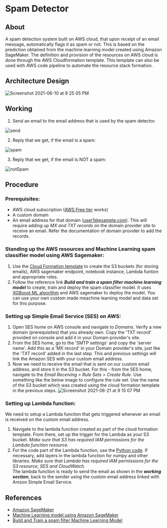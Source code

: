 # Spam Detector

## About
A spam detection system built on AWS cloud, that upon receipt of an email message, automatically flags it as spam or not. This is based on the prediction obtained from the machine learning model created using Amazon SageMaker. The definition and provision of the resources on AWS cloud is done through the AWS Cloudformation template. This template can also be used with AWS code pipeline to automate the resource stack formation.


## Architecture Design

![Screenshot 2021-06-10 at 9 25 05 PM](https://user-images.githubusercontent.com/26367904/122851048-f278f580-d32b-11eb-99e5-fd9a6f009ee0.png)


## Working 

1.  Send an email to the email address that is used by the spam detector.

![send](https://user-images.githubusercontent.com/26367904/122842287-ad989300-d31a-11eb-8ed1-22f2fdf48714.png)

2.  Reply that we get, if the email is a spam:

![spam](https://user-images.githubusercontent.com/26367904/122842469-154ede00-d31b-11eb-97ff-4e90f57d2995.png)

3.  Reply that we get, if the email is NOT a spam:

![notSpam](https://user-images.githubusercontent.com/26367904/122842516-2ef02580-d31b-11eb-963e-dec31962f2ae.png)


## Procedure

### Prerequisites:
- AWS cloud subscription ([AWS Free tier](https://aws.amazon.com/free/) works)
- A custom domain 
- An email address for that domain (user1@example.com). This will require adding up *MX and TXT records* on the domain provider site to receive an email. Refer the documentation of domain provider to add the records.

### Standing up the AWS resources and Machine Learning spam classifier model using AWS Sagemaker: 
1.  Use the [Cloud Formation template](email-spam-detection-aws/CloudFormationStack.json) to create the S3 buckets (for storing emails), AWS sagemaker endpoint, notebook instance, Lambda funtion and appropriate roles. 
2.  Follow the reference link ***Build and train a spam filter machine learning model*** to create, train and deploy the spam classifier model. It uses [XGBoost ML algorithm](https://docs.aws.amazon.com/sagemaker/latest/dg/xgboost.html) and AWS sagemaker to deploy the model. You can use your own custom made meachine learning model and data set for this purpose. 

### Setting up Simple Email Service (SES) on AWS:
1.  Open SES home on AWS console and navigate to *Domains*. Verify a new domain (prerequisites) that you already own. Copy the 'TXT record' provided on console and add it in your Domain provider's site. 
2.  From the SES home, go to the 'SMTP settings' and copy the 'server name'. Add this as a 'MX record' in your Domain provider's site, just like the 'TXT record' added in the last step. This and previous settings will link the Amazon SES with your custom email address.
3.  Now we need to receive the email that is sent on our custom email address, and store it in the S3 bucket. For this - from the SES home, navigate to the *Email Receiving > Rule Sets > Create Rule*. Use something like the below image to configure the rule set. Use the name of the S3 bucket which was created using the cloud formation template in the previous steps.
![Screenshot 2021-06-21 at 9 15 07 PM](https://user-images.githubusercontent.com/26367904/122848789-dd9a6300-d327-11eb-87c6-0cae8fd0eb9b.png)

### Setting up Lambda function:
We need to setup a Lambda function that gets triggered whenever an email is received on the custom email address.
1. Navigate to the lambda function created as part of the cloud formation template. From there, set up the trigger for the Lambda as your S3 bucket. *Make sure that S3 has required IAM permissions for the Lambda function resource.*
2. For the code part of the Lambda function, use the [Python code](email-spam-detection-aws/spam-classify.py). If necessary, add layers in the lambda function for numpy and other libraries. *Make sure that Lambda has required IAM permissions for the S3 resource, SES and CloudWatch.*   
The lambda function is ready to send the email as shown in the ***working section***, back to the sender using the custom email address linked with Amzon Simple Email Service.


## References

- [Amazon SageMaker](https://aws.amazon.com/sagemaker)
- [Machine Learning model using Amazon SageMaker](https://aws.amazon.com/getting-started/hands-on/build-train-deploy-machine-learning-model-sagemaker/)
- [Build and Train a spam filter Machine Learning Model](https://github.com/aws-samples/reinvent2018-srv404-lambda-sagemaker/blob/master/training/README.md)

